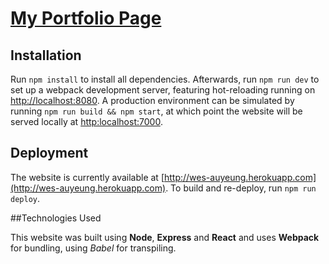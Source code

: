 # [My Portfolio Page](http://wes-auyeung.herokuapp.com)

## Installation

Run `npm install` to install all dependencies. Afterwards, run `npm run dev` to set up a webpack development server, featuring hot-reloading running on [http://localhost:8080](http://localhost:8080). A production environment can be simulated by running `npm run build && npm start`, at which point the website will be served locally at [http:localhost:7000](http:localhost:7000).

## Deployment

The website is currently available at [http://wes-auyeung.herokuapp.com](http://wes-auyeung.herokuapp.com). To build and re-deploy, run `npm run deploy`.

##Technologies Used

This website was built using **Node**, **Express** and **React** and uses **Webpack** for bundling, using *Babel* for transpiling.